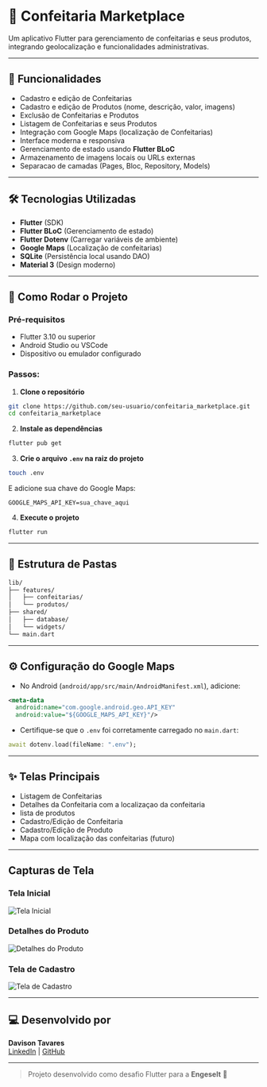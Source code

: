 # 🍰 Confeitaria Marketplace

Um aplicativo Flutter para gerenciamento de confeitarias e seus produtos, integrando geolocalização e funcionalidades administrativas.

---

## 📱 Funcionalidades

- Cadastro e edição de Confeitarias
- Cadastro e edição de Produtos (nome, descrição, valor, imagens)
- Exclusão de Confeitarias e Produtos
- Listagem de Confeitarias e seus Produtos
- Integração com Google Maps (localização de Confeitarias)
- Interface moderna e responsiva
- Gerenciamento de estado usando **Flutter BLoC**
- Armazenamento de imagens locais ou URLs externas
- Separacao de camadas (Pages, Bloc, Repository, Models)

---

## 🛠️ Tecnologias Utilizadas

- **Flutter** (SDK)
- **Flutter BLoC** (Gerenciamento de estado)
- **Flutter Dotenv** (Carregar variáveis de ambiente)
- **Google Maps** (Localização de confeitarias)
- **SQLite** (Persistência local usando DAO)
- **Material 3** (Design moderno)

---

## 🚀 Como Rodar o Projeto

### Pré-requisitos

- Flutter 3.10 ou superior
- Android Studio ou VSCode
- Dispositivo ou emulador configurado

### Passos:

1. **Clone o repositório**
```bash
git clone https://github.com/seu-usuario/confeitaria_marketplace.git
cd confeitaria_marketplace
```

2. **Instale as dependências**
```bash
flutter pub get
```

3. **Crie o arquivo `.env` na raiz do projeto**
```bash
touch .env
```

E adicione sua chave do Google Maps:

```
GOOGLE_MAPS_API_KEY=sua_chave_aqui
```

4. **Execute o projeto**
```bash
flutter run
```

---

## 📂 Estrutura de Pastas

```bash
lib/
├── features/
│   ├── confeitarias/
│   └── produtos/
├── shared/
│   ├── database/
│   └── widgets/
└── main.dart
```

---

## ⚙️ Configuração do Google Maps

- No Android (`android/app/src/main/AndroidManifest.xml`), adicione:

```xml
<meta-data
  android:name="com.google.android.geo.API_KEY"
  android:value="${GOOGLE_MAPS_API_KEY}"/>
```

- Certifique-se que o `.env` foi corretamente carregado no `main.dart`:

```dart
await dotenv.load(fileName: ".env");
```
---

## ✨ Telas Principais

- Listagem de Confeitarias
- Detalhes da Confeitaria com a localizaçao da confeitaria 
- lista de produtos
- Cadastro/Edição de Confeitaria
- Cadastro/Edição de Produto
- Mapa com localização das confeitarias (futuro)

---

## Capturas de Tela

### Tela Inicial
![Tela Inicial](screenshots/home_screen.jpeg)

### Detalhes do Produto
![Detalhes do Produto](screenshots/detail_screen.jpeg)

### Tela de Cadastro
![Tela de Cadastro](screenshots/product_screen.jpeg)

---

## 💻 Desenvolvido por

**Davison Tavares**  
[LinkedIn](https://www.linkedin.com/in/davison-tavares/) | [GitHub](https://github.com/DavisonTavares)

---

> Projeto desenvolvido como desafio Flutter para a **Engeselt** 🚀

